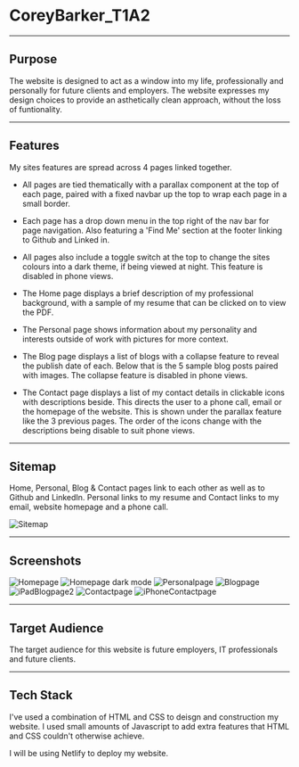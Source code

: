 # CoreyBarker_T1A2
---
## Purpose
The website is designed to act as a window into my life, professionally and personally for future clients and employers. The website expresses my design choices to provide an asthetically clean approach, without the loss of funtionality.

---

## Features

My sites features are spread across 4 pages linked together.

- All pages are tied thematically with a parallax component at the top of each page, paired with a fixed navbar up the top to wrap each page in a small border.
  
- Each page has a drop down menu in the top right of the nav bar for page navigation. Also featuring a 'Find Me' section at the footer linking to Github and Linked in. 

- All pages also include a toggle switch at the top to change the sites colours into a dark theme, if being viewed at night. This feature is disabled in phone views.

- The Home page displays a brief description of my professional background, with a sample of my resume that can be clicked on to view the PDF.

- The Personal page shows information about my personality and interests outside of work with  pictures for more context.

- The Blog page displays a list of blogs with a collapse feature to reveal the publish date of each. Below that is the 5 sample blog posts paired with images. The collapse feature is disabled in phone views.

- The Contact page displays a list of my contact details in clickable icons with descriptions beside. This directs the user to a phone call, email or the homepage of the website. This is shown under the parallax feature like the 3 previous pages.
The order of the icons change with the descriptions being disable to suit phone views.
  
---

## Sitemap

Home, Personal, Blog & Contact pages link to each other as well as to Github and LinkedIn. Personal links to my resume and Contact links to my email, website homepage and a phone call.

![Sitemap](docs/sitemap.png)

---

## Screenshots

![Homepage](docs/ss1.jpg)
![Homepage dark mode](docs/ss2.jpg)
![Personalpage](docs/ss3.jpg)
![Blogpage](docs/ss5.jpg)
![iPadBlogpage2](docs/ss82.jpg)
![Contactpage](docs/ss6.jpg)
![iPhoneContactpage](docs/ss9.jpg)

---

## Target Audience

The target audience for this website is future employers, IT professionals and future clients.

---

## Tech Stack

I've used a combination of HTML and CSS to deisgn and construction my website. I used small amounts of Javascript to add extra features that HTML and CSS couldn't otherwise achieve.

I will be using Netlify to deploy my website.